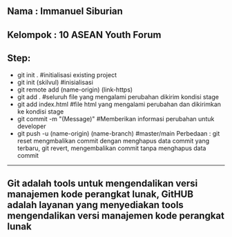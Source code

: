 Nama : Immanuel Siburian 
---
Kelompok : 10 ASEAN Youth Forum
---
Step: 
---
- git init . #initialisasi existing project
- git init (skilvul) #inisialisasi
- git remote add (name-origin) (link-https)
- git add . #seluruh file yang mengalami perubahan dikirim kondisi stage
- git add index.html #file html yang mengalami perubahan dan dikirimkan ke kondisi stage
- git commit -m "(Message)" #Memberikan informasi perubahan untuk developer
- git push -u (name-origin) (name-branch) #master/main
Perbedaan : git reset mengmbalikan commit dengan menghapus data commit yang terbaru, git revert, mengembalikan commit tanpa menghapus data commit 
---
Git adalah tools untuk mengendalikan versi manajemen kode perangkat lunak, GitHUB adalah layanan yang menyediakan tools mengendalikan versi manajemen kode perangkat lunak
---

